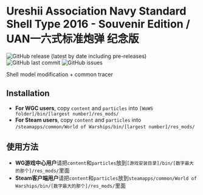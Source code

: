 ﻿# Ureshii Association Navy Standard Shell Type 2016 - Souvenir Edition / UAN一六式标准炮弹 纪念版

![GitHub release (latest by date including pre-releases)](https://img.shields.io/github/v/release/SEA-group/DanColle-UAN-Type16-SE?include_prereleases)
![GitHub last commit](https://img.shields.io/github/last-commit/SEA-group/DanColle-UAN-Type16-SE)
![GitHub issues](https://img.shields.io/github/issues-raw/SEA-group/DanColle-UAN-Type16-SE)

Shell model modification + common tracer

## Installation
* **For WGC users**, copy `content` and `particles` into `[WoWS folder]/bin/[largest number]/res_mods/`
* **For Steam users**, copy `content` and `particles` into `/steamapps/common/World of Warships/bin/[largest number]/res_mods/`

## 使用方法
* **WG游戏中心用户**请把`content`和`particles`放到`[游戏安装目录]/bin/[数字最大的那个]/res_mods/`里面
* **Steam客户端用户**请把`content`和`particles`放到`steamapps/common/World of Warships/bin/[数字最大的那个]/res_mods/`里面